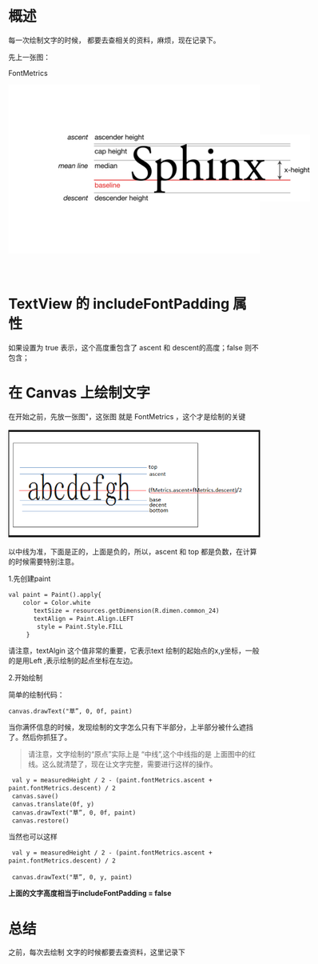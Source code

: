 # 概述

每一次绘制文字的时候， 都要去查相关的资料，麻烦，现在记录下。

先上一张图：

FontMetrics


<div style = "background:white">


<img src = "./file/19QrS.png" style = "margin:100px" />

</div>

<div style = "height:40px"></div>



# TextView 的 includeFontPadding 属性


如果设置为 true 表示，这个高度重包含了 ascent 和 descent的高度；false 则不包含；



# 在 Canvas 上绘制文字

在开始之前，先放一张图"，这张图 就是 FontMetrics ，这个才是绘制的关键

![image](./file/20160219112307137.png)

以中线为准，下面是正的，上面是负的，所以，ascent 和 top 都是负数，在计算的时候需要特别注意。

1.先创建paint

```koltin
val paint = Paint().apply{
    color = Color.white
       textSize = resources.getDimension(R.dimen.common_24)
       textAlign = Paint.Align.LEFT
        style = Paint.Style.FILL
     }
```
请注意，textAlgin 这个值非常的重要，它表示text 绘制的起始点的x,y坐标，一般的是用Left ,表示绘制的起点坐标在左边。


2.开始绘制

简单的绘制代码：

```koltin
canvas.drawText("草”, 0, 0f, paint)
```

当你满怀信息的时候，发现绘制的文字怎么只有下半部分，上半部分被什么遮挡了。然后你抓狂了。

> 请注意，文字绘制的“原点”实际上是 “中线”,这个中线指的是 上面图中的红线。这么就清楚了，现在让文字完整，需要进行这样的操作。

```koltin
 val y = measuredHeight / 2 - (paint.fontMetrics.ascent + paint.fontMetrics.descent) / 2
 canvas.save()
 canvas.translate(0f, y)
 canvas.drawText("草”, 0, 0f, paint)
 canvas.restore()

```

当然也可以这样
```
 val y = measuredHeight / 2 - (paint.fontMetrics.ascent + paint.fontMetrics.descent) / 2

 canvas.drawText("草”, 0, y, paint)
```

**上面的文字高度相当于includeFontPadding = false**

# 总结

 之前，每次去绘制 文字的时候都要去查资料，这里记录下